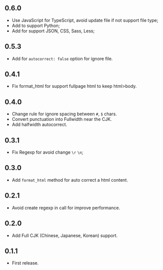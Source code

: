 ## 0.6.0

- Use JavaScript for TypeScript, avoid update file if not support file type;
- Add to support Python;
- Add for support JSON, CSS, Sass, Less;

## 0.5.3

- Add for `autocorrect: false` option for ignore file.

## 0.4.1

- Fix format_html for support fullpage html to keep html>body.

## 0.4.0

- Change rule for ignore spacing between `#`, `$` chars.
- Convert punctuation into Fullwidth near the CJK.
- Add halfwidth autocorrect.

## 0.3.1

- Fix Regexp for avoid change `\r` `\n`;

## 0.3.0

- Add `format_html` method for auto correct a html content.

## 0.2.1

- Avoid create regexp in call for improve performance.

## 0.2.0

- Add Full CJK (Chinese, Japanese, Korean) support.

## 0.1.1

- First release.
